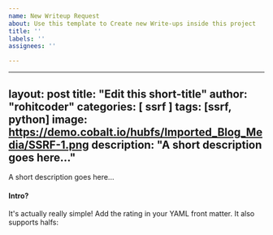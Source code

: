 ```yaml
---
name: New Writeup Request
about: Use this template to Create new Write-ups inside this project
title: ''
labels: ''
assignees: ''

---
```


---
layout: post
title:  "Edit this short-title"
author: "rohitcoder"
categories: [ ssrf ]
tags: [ssrf, python]
image: https://demo.cobalt.io/hubfs/Imported_Blog_Media/SSRF-1.png
description: "A short description goes here..."
---

A short description goes here...

#### Intro?
It's actually really simple! Add the rating in your YAML front matter. It also supports halfs:
